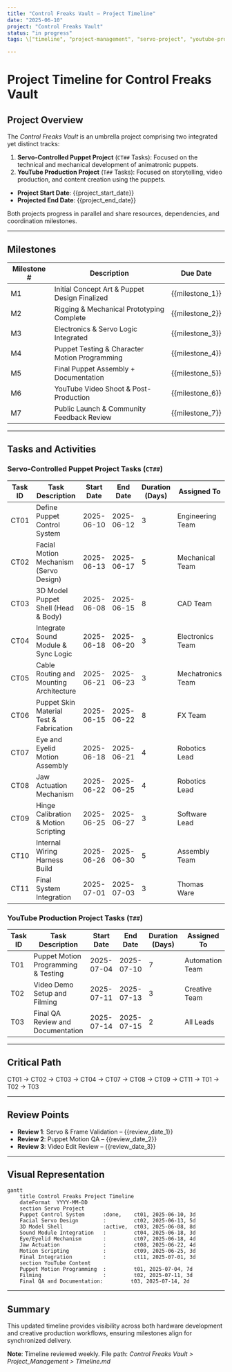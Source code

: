 ```yaml
---
title: "Control Freaks Vault – Project Timeline"
date: "2025-06-10"
project: "Control Freaks Vault"
status: "in progress"
tags: \["timeline", "project-management", "servo-project", "youtube-production"]

---
```


# Project Timeline for Control Freaks Vault

## Project Overview

The *Control Freaks Vault* is an umbrella project comprising two integrated yet distinct tracks:

1. **Servo-Controlled Puppet Project** (`CT##` Tasks): Focused on the technical and mechanical development of animatronic puppets.
2. **YouTube Production Project** (`T##` Tasks): Focused on storytelling, video production, and content creation using the puppets.

* **Project Start Date**: {{project\_start\_date}}
* **Projected End Date**: {{project\_end\_date}}

Both projects progress in parallel and share resources, dependencies, and coordination milestones.

---

## Milestones

| Milestone # | Description                                   | Due Date         |
| ----------- | --------------------------------------------- | ---------------- |
| M1          | Initial Concept Art & Puppet Design Finalized | {{milestone\_1}} |
| M2          | Rigging & Mechanical Prototyping Complete     | {{milestone\_2}} |
| M3          | Electronics & Servo Logic Integrated          | {{milestone\_3}} |
| M4          | Puppet Testing & Character Motion Programming | {{milestone\_4}} |
| M5          | Final Puppet Assembly + Documentation         | {{milestone\_5}} |
| M6          | YouTube Video Shoot & Post-Production         | {{milestone\_6}} |
| M7          | Public Launch & Community Feedback Review     | {{milestone\_7}} |

---

## Tasks and Activities

### Servo-Controlled Puppet Project Tasks (`CT##`)

| Task ID | Task Description                        | Start Date | End Date   | Duration (Days) | Assigned To       |
| ------- | --------------------------------------- | ---------- | ---------- | --------------- | ----------------- |
| CT01    | Define Puppet Control System            | 2025-06-10 | 2025-06-12 | 3               | Engineering Team  |
| CT02    | Facial Motion Mechanism (Servo Design)  | 2025-06-13 | 2025-06-17 | 5               | Mechanical Team   |
| CT03    | 3D Model Puppet Shell (Head & Body)     | 2025-06-08 | 2025-06-15 | 8               | CAD Team          |
| CT04    | Integrate Sound Module & Sync Logic     | 2025-06-18 | 2025-06-20 | 3               | Electronics Team  |
| CT05    | Cable Routing and Mounting Architecture | 2025-06-21 | 2025-06-23 | 3               | Mechatronics Team |
| CT06    | Puppet Skin Material Test & Fabrication | 2025-06-15 | 2025-06-22 | 8               | FX Team           |
| CT07    | Eye and Eyelid Motion Assembly          | 2025-06-18 | 2025-06-21 | 4               | Robotics Lead     |
| CT08    | Jaw Actuation Mechanism                 | 2025-06-22 | 2025-06-25 | 4               | Robotics Lead     |
| CT09    | Hinge Calibration & Motion Scripting    | 2025-06-25 | 2025-06-27 | 3               | Software Lead     |
| CT10    | Internal Wiring Harness Build           | 2025-06-26 | 2025-06-30 | 5               | Assembly Team     |
| CT11    | Final System Integration                | 2025-07-01 | 2025-07-03 | 3               | Thomas Ware       |

### YouTube Production Project Tasks (`T##`)

| Task ID | Task Description                    | Start Date | End Date   | Duration (Days) | Assigned To     |
| ------- | ----------------------------------- | ---------- | ---------- | --------------- | --------------- |
| T01     | Puppet Motion Programming & Testing | 2025-07-04 | 2025-07-10 | 7               | Automation Team |
| T02     | Video Demo Setup and Filming        | 2025-07-11 | 2025-07-13 | 3               | Creative Team   |
| T03     | Final QA Review and Documentation   | 2025-07-14 | 2025-07-15 | 2               | All Leads       |

---

## Critical Path

CT01 → CT02 → CT03 → CT04 → CT07 → CT08 → CT09 → CT11 → T01 → T02 → T03

---

## Review Points

* **Review 1**: Servo & Frame Validation – {{review\_date\_1}}
* **Review 2**: Puppet Motion QA – {{review\_date\_2}}
* **Review 3**: Video Edit Review – {{review\_date\_3}}

---

## Visual Representation

```mermaid
gantt
    title Control Freaks Project Timeline
    dateFormat  YYYY-MM-DD
    section Servo Project
    Puppet Control System      :done,    ct01, 2025-06-10, 3d
    Facial Servo Design        :         ct02, 2025-06-13, 5d
    3D Model Shell             :active,  ct03, 2025-06-08, 8d
    Sound Module Integration   :         ct04, 2025-06-18, 3d
    Eye/Eyelid Mechanism       :         ct07, 2025-06-18, 4d
    Jaw Actuation              :         ct08, 2025-06-22, 4d
    Motion Scripting           :         ct09, 2025-06-25, 3d
    Final Integration          :         ct11, 2025-07-01, 3d
    section YouTube Content
    Puppet Motion Programming  :         t01, 2025-07-04, 7d
    Filming                    :         t02, 2025-07-11, 3d
    Final QA and Documentation:         t03, 2025-07-14, 2d
```

---

## Summary

This updated timeline provides visibility across both hardware development and creative production workflows, ensuring milestones align for synchronized delivery.

**Note**: Timeline reviewed weekly. File path: *Control Freaks Vault > Project\_Management > Timeline.md*
